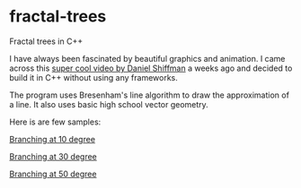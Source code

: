 # fractal-trees
Fractal trees in C++

I have always been fascinated by beautiful graphics and animation. I came across this 
[super cool video by Daniel Shiffman](https://www.youtube.com/watch?v=0jjeOYMjmDU) a weeks ago and decided to build it in C++ without using any frameworks.

The program uses Bresenham's line algorithm to draw the approximation of a line. It also uses basic 
high school vector geometry.

Here is are few samples:

[Branching at 10 degree](Tree1.png)

[Branching at 30 degree](Tree2.png)

[Branching at 50 degree](Tree3.png)

